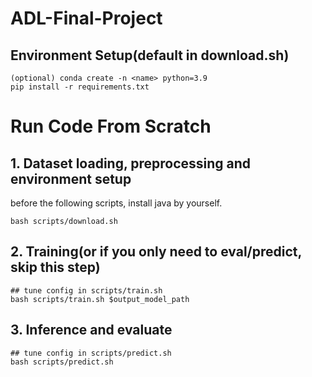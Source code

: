 # ADL-Final-Project

## Environment Setup(default in download.sh)
```shell
(optional) conda create -n <name> python=3.9
pip install -r requirements.txt
```

# Run Code From Scratch
## 1. Dataset loading, preprocessing and environment setup
before the following scripts, install java by yourself.
```shell
bash scripts/download.sh
```
## 2. Training(or if you only need to eval/predict, skip this step)
```shell
## tune config in scripts/train.sh
bash scripts/train.sh $output_model_path
```
## 3. Inference and evaluate
```shell
## tune config in scripts/predict.sh
bash scripts/predict.sh
```

